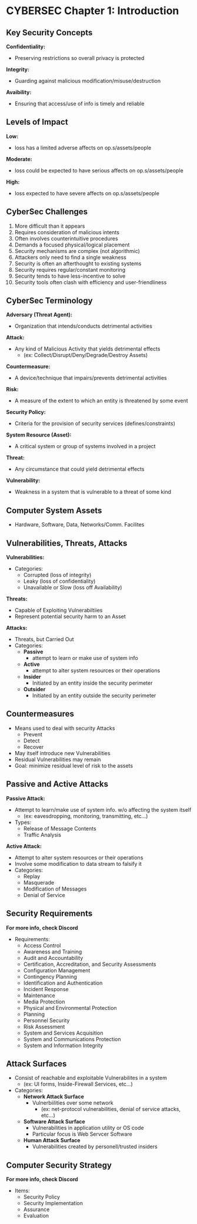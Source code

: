 # CYBERSEC Chapter 1: Introduction #

## Key Security Concepts ##
__Confidentiality:__
- Preserving restrictions so overall privacy is protected

__Integrity:__
- Guarding against malicious modification/misuse/destruction

__Avaibility:__
- Ensuring that access/use of info is timely and reliable

## Levels of Impact ##
__Low:__
- loss has a limited adverse affects on op.s/assets/people

__Moderate:__
- loss could be expected to have serious affects on op.s/assets/people

__High:__
- loss expected to have severe affects on op.s/assets/people

## CyberSec Challenges ##
1. More difficult than it appears
2. Requires consideration of malicious intents
3. Often involves counterintuitive procedures
4. Demands a focused physical/logical placement 
5. Security mechanisms are complex (not algorithmic)
6. Attackers only need to find a single weakness
7. Security is often an afterthought to existing systems
8. Security requires regular/constant monitoring
9. Security tends to have less-incentive to solve 
10. Security tools often clash with efficiency and user-friendliness

## CyberSec Terminology ##
__Adversary (Threat Agent):__
- Organization that intends/conducts detrimental activities

__Attack:__
- Any kind of Malicious Activity that yields detrimental effects 
    - (ex: Collect/Disrupt/Deny/Degrade/Destroy Assets)

__Countermeasure:__
- A device/technique that impairs/prevents detrimental activities 

__Risk:__
- A measure of the extent to which an entity is threatened by some event

__Security Policy:__
- Criteria for the provision of security services (defines/constraints)

__System Resource (Asset):__
- A critical system or group of systems involved in a project

__Threat:__
- Any circumstance that could yield detrimental effects

__Vulnerability:__
- Weakness in a system that is vulnerable to a threat of some kind 

## Computer System Assets ##
- Hardware, Software, Data, Networks/Comm. Facilites

## Vulnerabilities, Threats, Attacks ##
__Vulnerabilities:__
- Categories:
    - Corrupted (loss of integrity)
    - Leaky (loss of confidentiality)
    - Unavailable or Slow (loss off Availability)

__Threats:__
- Capable of Exploiting Vulnerabiltiies
- Represent potential security harm to an Asset

__Attacks:__
- Threats, but Carried Out
- Categories: 
    - __Passive__ 
        - attempt to learn or make use of system info
    - __Active__
        - attempt to alter system resources or their operations 
    - __Insider__ 
        - Initiated by an entity inside the security perimeter
    - __Outsider__
        - Initiated by an entity outside the security perimeter

## Countermeasures ##
- Means used to deal with security Attacks
    - Prevent
    - Detect 
    - Recover
- May itself introduce new Vulnerabilities
- Residual Vulnerabilities may remain
- Goal: minimize residual level of risk to the assets


## Passive and Active Attacks ##
__Passive Attack:__
- Attempt to learn/make use of system info. w/o affecting the system itself
    - (ex: eavesdropping, monitoring, transmitting, etc...)
- Types:
    - Release of Message Contents
    - Traffic Analysis

__Active Attack:__
- Attempt to alter system resources or their operations
- Involve some modification to data stream to falsify it
- Categories:
    - Replay 
    - Masquerade
    - Modification of Messages
    - Denial of Service

## Security Requirements ##
__For more info, check Discord__
- Requirements:
    - Access Control
    - Awareness and Training
    - Audit and Accountability
    - Certification, Accreditation, and Security Assessments
    - Configuration Management
    - Contingency Planning
    - Identification and Authentication
    - Incident Response 
    - Maintenance
    - Media Protection 
    - Physical and Environmental Protection
    - Planning 
    - Personnel Security
    - Risk Assessment
    - System and Services Acquisition 
    - System and Communications Protection
    - System and Information Integrity

## Attack Surfaces ##
- Consist of reachable and exploitable Vulnerabilites in a system 
    - (ex: UI forms, Inside-Firewall Services, etc...)
- Categories: 
    - __Network Attack Surface__
        - Vulnerbiilities over some network 
            - (ex: net-protocol vulnerabilities, denial of service attacks, etc...)
    - __Software Attack Surface__
        - Vulnerabilities in application utility or OS code
        - Particular focus is Web Servcer Software
    - __Human Attack Surface__
        - Vulnerabilities created by personell/trusted insiders

## Computer Security Strategy ##
__For more info, check Discord__
- Items:
    - Security Policy
    - Security Implementation
    - Assurance 
    - Evaluation